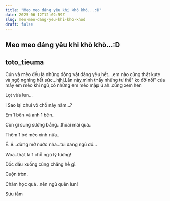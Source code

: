 ```yaml
---
title: "Meo meo đáng yêu khi khò khò...:D"
date: 2025-06-12T12:02:59Z
slug: meo-meo-dang-yeu-khi-kho-khod
draft: false
---
```


## Meo meo đáng yêu khi khò khò...:D

## toto_tieuma

Cún và mèo đều là những động vật đáng yêu hết....em nào cũng thật kute và ngộ nghĩng hết sức...hjhj.Lần này,mình thấy những tư thế" ko đỡ nổi" của mấy em mèo khi ngủ,có những em mèo mập ú ah..củng xem hen
 

Lọt vừa lun...
 
i 
Sao lại chui vô chỗ này nằm...?

Em 1 bên và anh 1 bên..

Còn gì sung sướng bằng...thỏai mái quá..

Thêm 1 bé mèo xinh nữa..

Ế..ế...đừng mở nước nha...tui đang ngủ đó...

Woa..thật là 1 chỗ ngủ lý tưởng!
 


Dốc đầu xuống cũng chẳng hề gì.



Cuộn tròn.







Chăm học quá ..nên ngủ quên lun!
 
Sưu tầm